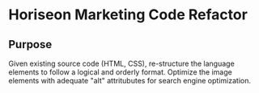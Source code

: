 # Horiseon Marketing Code Refactor

## Purpose
Given existing source code (HTML, CSS), re-structure the language elements to follow a logical and orderly format.  Optimize the image elements with adequate "alt" attritubutes for search engine optimization.


